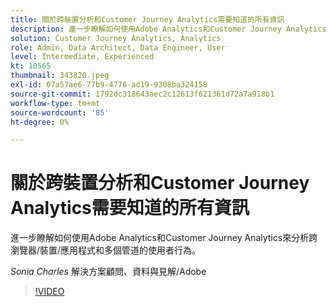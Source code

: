 ```yaml
---
title: 關於跨裝置分析和Customer Journey Analytics需要知道的所有資訊
description: 進一步瞭解如何使用Adobe Analytics和Customer Journey Analytics來分析跨瀏覽器/裝置/應用程式和多個管道的使用者行為。
solution: Customer Journey Analytics, Analytics
role: Admin, Data Architect, Data Engineer, User
level: Intermediate, Experienced
kt: 10565
thumbnail: 343820.jpeg
exl-id: 07a57ae6-77b9-4776-ad19-9308ba324158
source-git-commit: 1792dc318643aec2c12613f621361d72a7a918b1
workflow-type: tm+mt
source-wordcount: '85'
ht-degree: 0%

---
```


# 關於跨裝置分析和Customer Journey Analytics需要知道的所有資訊

進一步瞭解如何使用Adobe Analytics和Customer Journey Analytics來分析跨瀏覽器/裝置/應用程式和多個管道的使用者行為。

*Sonia Charles* 解決方案顧問、資料與見解/Adobe

>[!VIDEO](https://video.tv.adobe.com/v/343820/?quality=12&learn=on)

